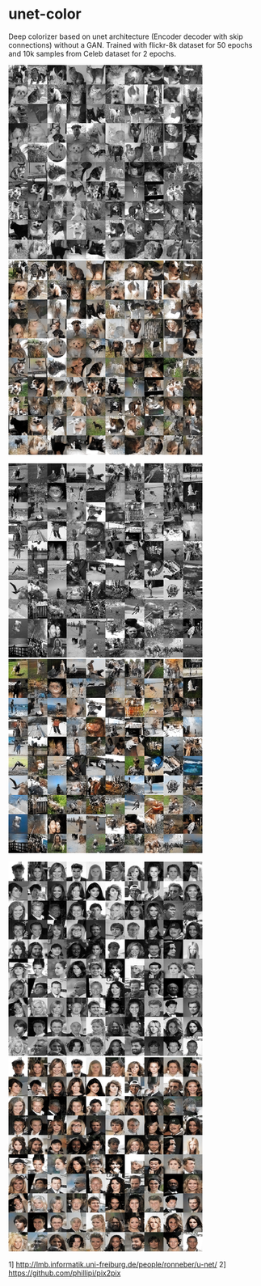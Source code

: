 # unet-color
Deep colorizer based on unet architecture (Encoder decoder with skip connections) without a GAN. 
Trained with flickr-8k dataset for 50 epochs and 10k samples from Celeb dataset for 2 epochs. 

<img src="https://raw.githubusercontent.com/4g/unet-color/master/grayscale_3.png" height="384"><img src="https://raw.githubusercontent.com/4g/unet-color/master/colored_3.png" height="384"> 

<img src="https://raw.githubusercontent.com/4g/unet-color/master/grayscale_4.png" height="384"> <img src="https://raw.githubusercontent.com/4g/unet-color/master/colored_4.png" height="384"> 

<img src="https://raw.githubusercontent.com/4g/unet-color/master/grayscale_2.png" height="384"><img src="https://raw.githubusercontent.com/4g/unet-color/master/colored_2.png" height="384"> 


1] http://lmb.informatik.uni-freiburg.de/people/ronneber/u-net/
2] https://github.com/phillipi/pix2pix

